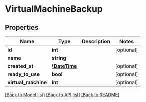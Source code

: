# VirtualMachineBackup

## Properties
Name | Type | Description | Notes
------------ | ------------- | ------------- | -------------
**id** | **int** |  | [optional] 
**name** | **string** |  | 
**created_at** | [**\DateTime**](\DateTime.md) |  | [optional] 
**ready_to_use** | **bool** |  | [optional] 
**virtual_machine** | **int** |  | [optional] 

[[Back to Model list]](../README.md#documentation-for-models) [[Back to API list]](../README.md#documentation-for-api-endpoints) [[Back to README]](../README.md)


